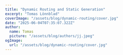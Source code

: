 ```yaml
---
title: "Dynamic Routing and Static Generation"
excerpt: "Tomas Lönnblad"
coverImage: "/assets/blog/dynamic-routing/cover.jpg"
date: "2025-06-04T07:35:07.322Z"
author:
  name: Tomas
  picture: "/assets/blog/authors/jj.jpeg"
ogImage:
  url: "/assets/blog/dynamic-routing/cover.jpg"
---
```






## 


